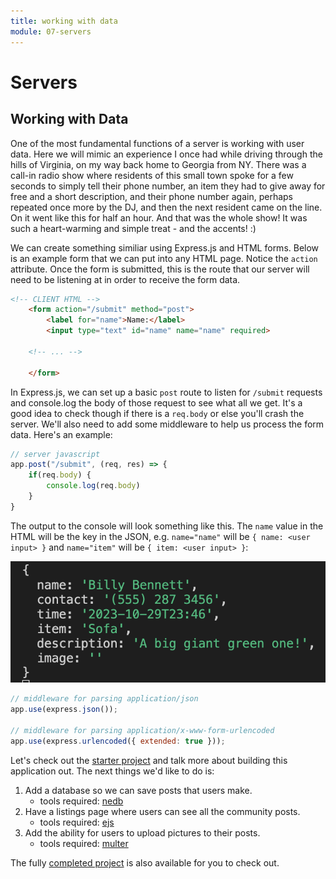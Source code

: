 ```yaml
---
title: working with data
module: 07-servers
---
```


# Servers 
## Working with Data

One of the most fundamental functions of a server is working with user data. Here we will mimic an experience I once had while driving through the hills of Virginia, on my way back home to Georgia from NY. There was a call-in radio show where residents of this small town spoke for a few seconds to simply tell their phone number, an item they had to give away for free and a short description, and their phone number again, perhaps repeated once more by the DJ, and then the next resident came on the line. On it went like this for half an hour. And that was the whole show! It was such a heart-warming and simple treat - and the accents! :)

We can create something similiar using Express.js and HTML forms. Below is an example form that we can put into any HTML page. Notice the `action` attribute. Once the form is submitted, this is the route that our server will need to be listening at in order to receive the form data.
```HTML
<!-- CLIENT HTML -->
    <form action="/submit" method="post">
        <label for="name">Name:</label>
        <input type="text" id="name" name="name" required>

    <!-- ... -->

    </form>
```

In Express.js, we can set up a basic `post` route to listen for `/submit` requests and console.log the body of those request to see what all we get. It's a good idea to check though if there is a `req.body` or else you'll crash the server. We'll also need to add some middleware to help us process the form data. Here's an example:

```js
// server javascript 
app.post("/submit", (req, res) => {
    if(req.body) {
        console.log(req.body)
    }
}
```

The output to the console will look something like this. The `name` value in the HTML will be the key in the JSON, e.g. `name="name"` will be `{ name: <user input> }` and `name="item"` will be `{ item: <user input> }`:

![form data with no image](../../images/form-data-no-image.png)

```js
// middleware for parsing application/json
app.use(express.json());

// middleware for parsing application/x-www-form-urlencoded
app.use(express.urlencoded({ extended: true }));
```

Let's check out the [starter project](https://github.com/billythemusical/recode-fa23/tree/main/modules/07-servers/express-form-start) and talk more about building this application out. The next things we'd like to do is:

1) Add a database so we can save posts that users make.  
    - tools required: [nedb](https://www.npmjs.com/package/nedb)  
2) Have a listings page where users can see all the community posts.  
    - tools required: [ejs](https://www.npmjs.com/package/ejs)  
3) Add the ability for users to upload pictures to their posts.  
    - tools required: [multer](https://www.npmjs.com/package/multer)  

The fully [completed project](https://github.com/billythemusical/recode-fa23/tree/main/modules/07-servers/express-form-full) is also available for you to check out.